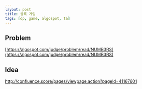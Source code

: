 ```yaml
---
layout: post
title: 블록 게임
tags: [dp, game, algospot, ta]
---
```

## Problem
[https://algospot.com/judge/problem/read/NUMB3RS](https://algospot.com/judge/problem/read/NUMB3RS)

## Idea
http://confluence.score/pages/viewpage.action?pageId=41167601